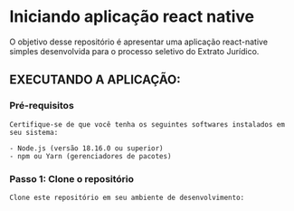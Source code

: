 # Iniciando aplicação react native

O objetivo desse repositório é apresentar uma aplicação react-native simples desenvolvida para o processo seletivo do Extrato Jurídico. 

## EXECUTANDO A APLICAÇÃO:

### Pré-requisitos
    Certifique-se de que você tenha os seguintes softwares instalados em seu sistema:

    - Node.js (versão 18.16.0 ou superior)
    - npm ou Yarn (gerenciadores de pacotes)

### Passo 1: Clone o repositório
    Clone este repositório em seu ambiente de desenvolvimento:

    